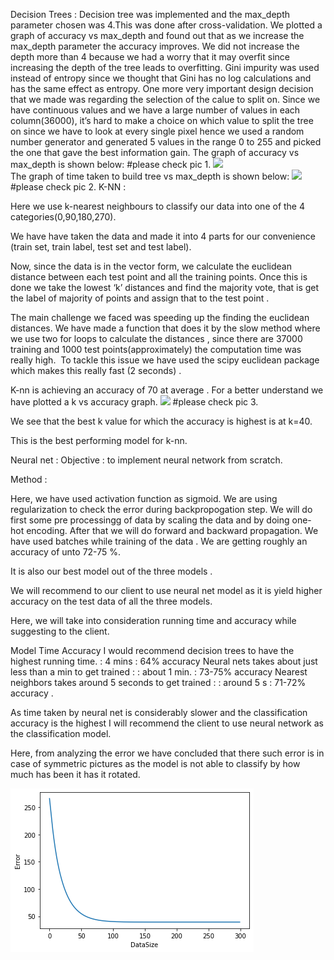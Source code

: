 
Decision Trees : 
Decision tree was implemented and the max_depth parameter chosen was 4.This was done
after cross-validation. We plotted a graph of accuracy vs max_depth and found out that as we
increase the max_depth parameter the accuracy improves.
We did not increase the depth more than 4 because we had a worry that it may overfit since
increasing the depth of the tree leads to overfitting.
Gini impurity was used instead of entropy since we thought that Gini has no log calculations and
has the same effect as entropy.
One more very important design decision that we made was regarding the selection of the calue
to split on. Since we have continuous values and we have a large number of values in each
column(36000), it’s hard to make a choice on which value to split the tree on since we have to
look at every single pixel hence we used a random number generator and generated 5 values in
the range 0 to 255 and picked the one that gave the best information gain.
The graph of accuracy vs max_depth is shown below:
#please check pic 1.
<img src = “pic1.png”>  
The graph of time taken to build tree vs max_depth is shown below:
<img src = “pic2.png”>
#please check pic 2.
K-NN :

Here we use k-nearest neighbours to classify our data into one of the 4 categories(0,90,180,270).

We have have taken the data and made it into 4 parts for our convenience (train set, train label, test set and test label).

Now, since the data is in the vector form, we calculate the euclidean distance between each test point and all the training points. Once this is done we take the lowest ‘k’ distances and find the majority vote, that is get the label of majority of points and assign that to the test point . 


The main challenge we faced was speeding up the finding the euclidean distances. We have made a function that does it by the slow method where  we use two for loops to calculate the distances  , since there  are  37000 training and 1000 test points(approximately) the computation time was really high. 
To tackle this issue we have used the scipy euclidean package which makes this really fast (2 seconds) . 

K-nn is achieving an accuracy of 70 at average . For a better understand we have plotted a k vs accuracy graph.
<img src = “pic3.png”>
#please check pic 3.

We see that the best k value for which the accuracy is highest is at k=40.

This is the best performing model for k-nn.




Neural net : 
Objective : to implement neural network from scratch.  

Method : 

Here, we have used activation function as sigmoid. We are using regularization to check the error during backpropogation step. 
We will do first some pre processingg of data by scaling the data and by doing one- hot encoding. 
After that we will do forward and backward propagation.
We have used batches while training of the data . 
We are getting roughly an accuracy of unto 72-75 %.

It is also our best model out of the three models . 

We will recommend to our client to use neural net model as it is yield higher accuracy on the test data of all the three models. 

Here, we will take into consideration running time and accuracy while suggesting to the client. 

Model 											Time                 Accuracy
I would recommend decision trees to have the highest running time. :  4 mins           :  64% accuracy
Neural nets takes about just less than a min to get trained :	       :	 about 1 min.  :  73-75% accuracy
Nearest neighbors takes around 5 seconds to get trained :  	        :  around 5 s    :  71-72% accuracy .


As time taken by neural net is considerably slower and the classification accuracy is the highest I will recommend the client to use neural network as the classification model. 

Here, from analyzing the error we have concluded that there such error is in case of symmetric pictures as the model is not able to classify by how much has been it has it rotated. 

<img src = "nnet.png">

	





